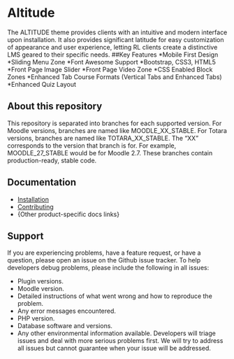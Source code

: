 ﻿# Altitude
The ALTITUDE theme provides clients with an intuitive and modern interface upon installation. It also provides significant latitude for easy customization of appearance and user experience, letting RL clients create a distinctive LMS geared to their specific needs.
##Key Features
*Mobile First Design
*Sliding Menu Zone
*Font Awesome Support
*Bootstrap, CSS3, HTML5
*Front Page Image Slider
*Front Page Video Zone
*CSS Enabled Block Zones
*Enhanced Tab Course Formats (Vertical Tabs and Enhanced Tabs)
*Enhanced Quiz Layout
## About this repository
This repository is separated into branches for each supported version. For Moodle versions, branches are named like MOODLE_XX_STABLE. For Totara versions, branches are named like TOTARA_XX_STABLE. The “XX” corresponds to the version that branch is for. For example, MOODLE_27_STABLE would be for Moodle 2.7. These branches contain production-ready, stable code.
## Documentation
- [Installation](docs/install.md)
- [Contributing](CONTRIBUTING.md)
- {Other product-specific docs links}
## Support
If you are experiencing problems, have a feature request, or have a question, please open an issue on the Github issue tracker.
To help developers debug problems, please include the following in all issues:
- Plugin versions.
- Moodle version.
- Detailed instructions of what went wrong and how to reproduce the problem.
- Any error messages encountered.
- PHP version.
- Database software and versions.
- Any other environmental information available.
Developers will triage issues and deal with more serious problems first. We will try to address all issues but cannot guarantee when your issue will be addressed.